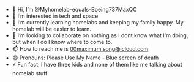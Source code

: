 - 👋 Hi, I’m @Myhomelab-equals-Boeing737MaxQC
- 👀 I’m interested in tech and space
- 🌱 I’m currently learning homelabs and keeping my family happy. My homelab will be easier to learn.
- 💞️ I’m looking to collaborate on nothing as I dont know what I'm doing, but when I do I know where to come to.
- 📫 How to reach me is 00maximum.song@icloud.com
- 😄 Pronouns: Please Use My Name - Blue screen of death
- ⚡ Fun fact: I have three kids and none of them like me talking about homelab stuff

<!---
Myhomelab-equals-Boeing737MaxQC/Myhomelab-equals-Boeing737MaxQC is a ✨ special ✨ repository because its `README.md` (this file) appears on your GitHub profile.
You can click the Preview link to take a look at your changes.
--->
